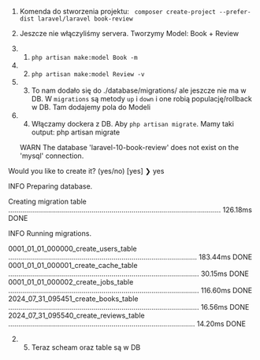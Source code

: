 1. Komenda do stworzenia projektu: ` composer create-project --prefer-dist laravel/laravel book-review`
2. Jeszcze nie włączyliśmy servera. Tworzymy Model: Book + Review
2. 1. `php artisan make:model Book -m`
2. 2. `php artisan make:model Review -v`
2. 3. To nam dodało się do ./database/migrations/ ale jeszcze nie ma w DB. W `migrations` są metody `up` i `down` i one robią populację/rollback w DB. Tam dodajemy pola do Modeli
2. 4. Włączamy dockera z DB. Aby `php artisan migrate`. Mamy taki output:
 php artisan migrate

   WARN  The database 'laravel-10-book-review' does not exist on the 'mysql' connection.  

  Would you like to create it? (yes/no) [yes]
❯ yes

   INFO  Preparing database.  

  Creating migration table ........................................................................................................... 126.18ms DONE

   INFO  Running migrations.  

  0001_01_01_000000_create_users_table ............................................................................................... 183.44ms DONE
  0001_01_01_000001_create_cache_table ................................................................................................ 30.15ms DONE
  0001_01_01_000002_create_jobs_table ................................................................................................ 116.60ms DONE
  2024_07_31_095451_create_books_table ................................................................................................ 16.56ms DONE
  2024_07_31_095540_create_reviews_table .............................................................................................. 14.20ms DONE

  2. 5. Teraz scheam oraz table są w DB